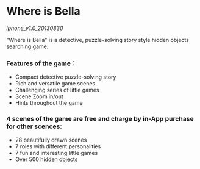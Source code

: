 # Where is Bella
_iphone_v1.0_20130830_

"Where is Bella" is a detective, puzzle-solving story style hidden objects searching game.

### Features of the game：
- Compact detective puzzle-solving story
- Rich and versatile game scenes
- Challenging series of little games
- Scene Zoom in/out 
- Hints throughout the game

### 4 scenes of the game are free and charge by in-App purchase for other scences:
- 28 beautifully drawn scenes
- 7 roles with different personalities
- 7 fun and interesting little games
- Over 500 hidden objects
